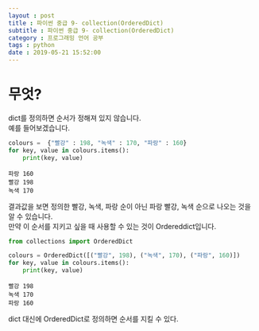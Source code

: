 ```yaml
---
layout : post
title : 파이썬 중급 9- collection(OrderedDict)
subtitle : 파이썬 중급 9- collection(OrderedDict)
category : 프로그래밍 언어 공부
tags : python
date : 2019-05-21 15:52:00
---
```


# 무엇?

dict를 정의하면 순서가 정해져 있지 않습니다.   
예를 들어보겠습니다.  


```python
colours =  {"빨강" : 198, "녹색" : 170, "파랑" : 160}
for key, value in colours.items():
    print(key, value)
```

    파랑 160
    빨강 198
    녹색 170


결과값을 보면 정의한 빨강, 녹색, 파랑 순이 아닌 파랑 빨강, 녹색 순으로 나오는 것을 알 수 있습니다.  
만약 이 순서를 지키고 싶을 때 사용할 수 있는 것이 Ordereddict입니다.  


```python
from collections import OrderedDict

colours = OrderedDict([("빨강", 198), ("녹색", 170), ("파랑", 160)])
for key, value in colours.items():
    print(key, value)
```

    빨강 198
    녹색 170
    파랑 160


dict 대신에 OrderedDict로 정의하면 순서를 지킬 수 있다.  
